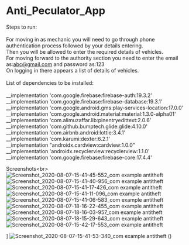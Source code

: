 # Anti_Peculator_App<br/>
Steps to run:<br/><br/>
For moving in as mechanic you will need to go through phone authentication process followed by your details entering.<br/>
Then you will be allowed to enter the required details of vehicles.<br/>
For moving forward to the authority section you need to enter the email as:abc@gmail.com
and password as:123<br/>
On logging in there appears a list of details of vehicles.<br/><br/>
List of dependencies to be installed:<br/><br/>
 __implementation 'com.google.firebase:firebase-auth:19.3.2'<br/>
 __implementation 'com.google.firebase:firebase-database:19.3.1'<br/>
 __implementation 'com.google.android.gms:play-services-location:17.0.0'<br/>
 __implementation 'com.google.android.material:material:1.3.0-alpha01'<br/>
 __implementation 'com.alimuzaffar.lib:pinentryedittext:2.0.6'<br/>
 __implementation 'com.github.bumptech.glide:glide:4.10.0'<br/>
 __implementation 'com.airbnb.android:lottie:3.4.1'<br/>
 __implementation 'com.karumi:dexter:6.2.1'<br/>
 __implementation "androidx.cardview:cardview:1.0.0"<br/>
 __implementation 'androidx.recyclerview:recyclerview:1.1.0'<br/>
 __implementation 'com.google.firebase:firebase-core:17.4.4'<br/>

Screenshots<br\>
![Screenshot_2020-08-07-15-41-45-552_com example antitheft](https://user-images.githubusercontent.com/43717476/89657356-93b0b600-d8ea-11ea-8068-53c56357dded.jpg)
![Screenshot_2020-08-07-15-41-40-956_com example antitheft](https://user-images.githubusercontent.com/43717476/89657358-94e1e300-d8ea-11ea-956f-2eb203b38414.jpg)
![Screenshot_2020-08-07-15-41-17-426_com example antitheft](https://user-images.githubusercontent.com/43717476/89657361-957a7980-d8ea-11ea-9bf9-2a21a94d696d.jpg)
![Screenshot_2020-08-07-15-41-11-096_com example antitheft](https://user-images.githubusercontent.com/43717476/89657362-96131000-d8ea-11ea-88ad-3f8f23c226b7.jpg)
![Screenshot_2020-08-07-15-41-06-583_com example antitheft](https://user-images.githubusercontent.com/43717476/89657365-96aba680-d8ea-11ea-85bb-652edb108c55.jpg)
![Screenshot_2020-08-07-18-16-22-455_com example antitheft](https://user-images.githubusercontent.com/43717476/89657368-97dcd380-d8ea-11ea-9714-b237e022f52d.jpg)
![Screenshot_2020-08-07-18-16-03-957_com example antitheft](https://user-images.githubusercontent.com/43717476/89657371-990e0080-d8ea-11ea-9b3c-34c915c1e10c.jpg)
![Screenshot_2020-08-07-18-15-29-643_com example antitheft](https://user-images.githubusercontent.com/43717476/89657374-9a3f2d80-d8ea-11ea-87cb-76e4d771d7a7.jpg)
![Screenshot_2020-08-07-15-42-17-553_com example antitheft](https://user-images.githubusercontent.com/43717476/89657376-9b705a80-d8ea-11ea-9223-92c1ff003294.jpg)








]
![Screenshot_2020-08-07-15-41-53-340_com example antitheft](https://user-images.githubusercontent.com/43717476/89657353-93181f80-d8ea-11ea-8623-0ba1c3cca986.jpg)
()
